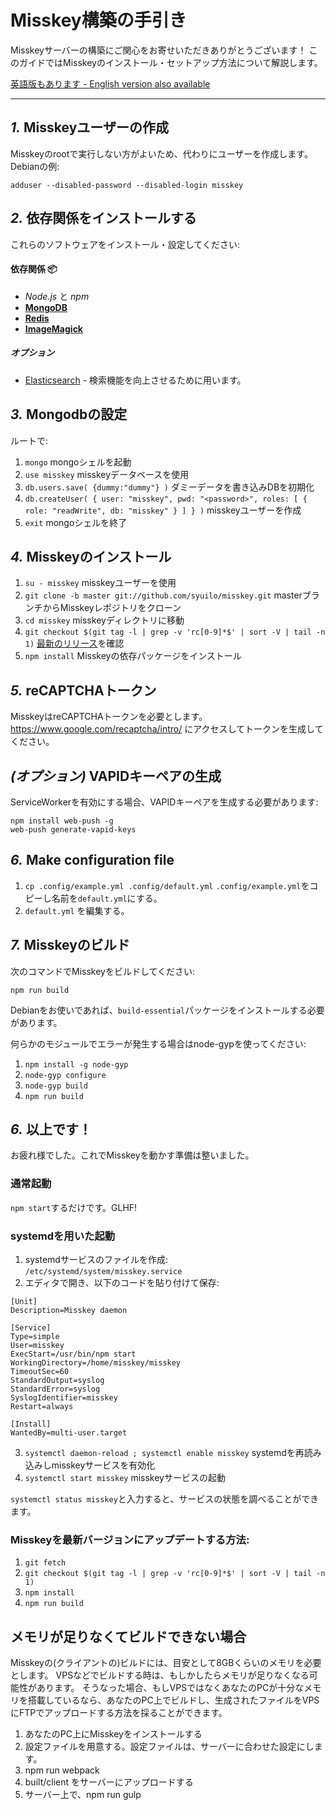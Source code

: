 Misskey構築の手引き
================================================================

Misskeyサーバーの構築にご関心をお寄せいただきありがとうございます！
このガイドではMisskeyのインストール・セットアップ方法について解説します。

[英語版もあります - English version also available](./setup.en.md)

----------------------------------------------------------------

*1.* Misskeyユーザーの作成
----------------------------------------------------------------
Misskeyのrootで実行しない方がよいため、代わりにユーザーを作成します。
Debianの例:

```
adduser --disabled-password --disabled-login misskey
```

*2.* 依存関係をインストールする
----------------------------------------------------------------
これらのソフトウェアをインストール・設定してください:

#### 依存関係 :package:
* *Node.js* と *npm*
* **[MongoDB](https://www.mongodb.com/)**
* **[Redis](https://redis.io/)**
* **[ImageMagick](http://www.imagemagick.org/script/index.php)**

##### オプション
* [Elasticsearch](https://www.elastic.co/) - 検索機能を向上させるために用います。

*3.* Mongodbの設定
----------------------------------------------------------------
ルートで:
1. `mongo` mongoシェルを起動
2. `use misskey` misskeyデータベースを使用
3. `db.users.save( {dummy:"dummy"} )` ダミーデータを書き込みDBを初期化
4. `db.createUser( { user: "misskey", pwd: "<password>", roles: [ { role: "readWrite", db: "misskey" } ] } )` misskeyユーザーを作成
5. `exit` mongoシェルを終了

*4.* Misskeyのインストール
----------------------------------------------------------------
1. `su - misskey` misskeyユーザーを使用
2. `git clone -b master git://github.com/syuilo/misskey.git` masterブランチからMisskeyレポジトリをクローン
3. `cd misskey` misskeyディレクトリに移動
4. `git checkout $(git tag -l | grep -v 'rc[0-9]*$' | sort -V | tail -n 1)` [最新のリリース](https://github.com/syuilo/misskey/releases/latest)を確認
5. `npm install` Misskeyの依存パッケージをインストール

*5.* reCAPTCHAトークン
----------------------------------------------------------------
MisskeyはreCAPTCHAトークンを必要とします。
https://www.google.com/recaptcha/intro/ にアクセスしてトークンを生成してください。

*(オプション)* VAPIDキーペアの生成
----------------------------------------------------------------
ServiceWorkerを有効にする場合、VAPIDキーペアを生成する必要があります:

``` shell
npm install web-push -g
web-push generate-vapid-keys
```

*6.* Make configuration file
----------------------------------------------------------------
1. `cp .config/example.yml .config/default.yml` `.config/example.yml`をコピーし名前を`default.yml`にする。
2. `default.yml` を編集する。

*7.* Misskeyのビルド
----------------------------------------------------------------

次のコマンドでMisskeyをビルドしてください:

`npm run build`

Debianをお使いであれば、`build-essential`パッケージをインストールする必要があります。

何らかのモジュールでエラーが発生する場合はnode-gypを使ってください:
1. `npm install -g node-gyp`
2. `node-gyp configure`
3. `node-gyp build`
4. `npm run build`


*6.* 以上です！
----------------------------------------------------------------
お疲れ様でした。これでMisskeyを動かす準備は整いました。

### 通常起動
`npm start`するだけです。GLHF!

### systemdを用いた起動
1. systemdサービスのファイルを作成: `/etc/systemd/system/misskey.service`
2. エディタで開き、以下のコードを貼り付けて保存:

```
[Unit]
Description=Misskey daemon

[Service]
Type=simple
User=misskey
ExecStart=/usr/bin/npm start
WorkingDirectory=/home/misskey/misskey
TimeoutSec=60
StandardOutput=syslog
StandardError=syslog
SyslogIdentifier=misskey
Restart=always

[Install]
WantedBy=multi-user.target
```

3. `systemctl daemon-reload ; systemctl enable misskey` systemdを再読み込みしmisskeyサービスを有効化
4. `systemctl start misskey` misskeyサービスの起動

`systemctl status misskey`と入力すると、サービスの状態を調べることができます。

### Misskeyを最新バージョンにアップデートする方法:
1. `git fetch`
2. `git checkout $(git tag -l | grep -v 'rc[0-9]*$' | sort -V | tail -n 1)`
3. `npm install`
4. `npm run build`

## メモリが足りなくてビルドできない場合
Misskeyの(クライアントの)ビルドには、目安として8GBくらいのメモリを必要とします。
VPSなどでビルドする時は、もしかしたらメモリが足りなくなる可能性があります。
そうなった場合、もしVPSではなくあなたのPCが十分なメモリを搭載しているなら、あなたのPC上でビルドし、生成されたファイルをVPSにFTPでアップロードする方法を採ることができます。

1. あなたのPC上にMisskeyをインストールする
2. 設定ファイルを用意する。設定ファイルは、サーバーに合わせた設定にします。
3. npm run webpack
4. built/client をサーバーにアップロードする
5. サーバー上で、npm run gulp
